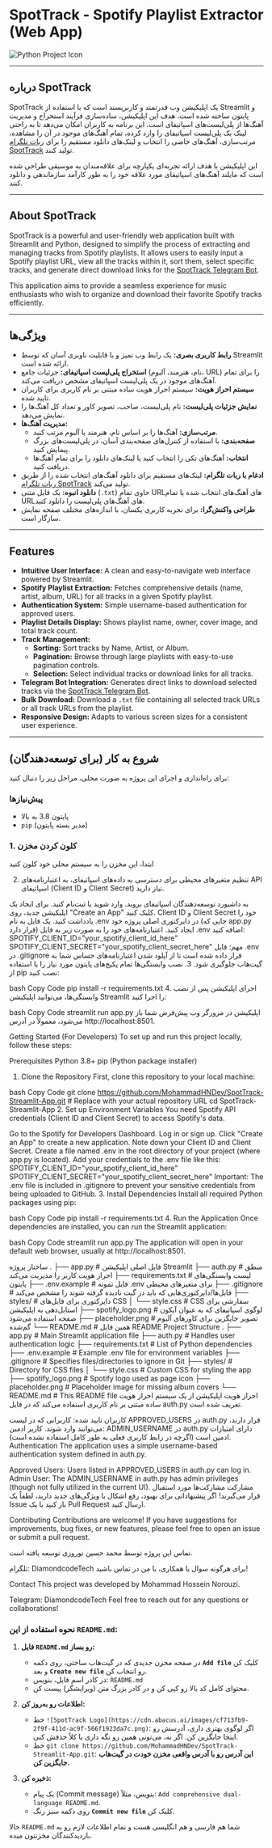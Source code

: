 # SpotTrack - Spotify Playlist Extractor (Web App)

![Python Project Icon](https://raw.githubusercontent.com/devicons/devicon/master/icons/python/python-original.svg)


---

## درباره SpotTrack

SpotTrack یک اپلیکیشن وب قدرتمند و کاربرپسند است که با استفاده از Streamlit و پایتون ساخته شده است. هدف این اپلیکیشن، ساده‌سازی فرآیند استخراج و مدیریت آهنگ‌ها از پلی‌لیست‌های اسپاتیفای است. این برنامه به کاربران امکان می‌دهد تا به راحتی لینک یک پلی‌لیست اسپاتیفای را وارد کرده، تمام آهنگ‌های موجود در آن را مشاهده، مرتب‌سازی، آهنگ‌های خاصی را انتخاب و لینک‌های دانلود مستقیم را برای [ربات تلگرام SpotTrack](https://t.me/SpotTrack_Bot) تولید کنند.

این اپلیکیشن با هدف ارائه تجربه‌ای یکپارچه برای علاقه‌مندان به موسیقی طراحی شده است که مایلند آهنگ‌های اسپاتیفای مورد علاقه خود را به طور کارآمد سازماندهی و دانلود کنند.

---

## About SpotTrack

SpotTrack is a powerful and user-friendly web application built with Streamlit and Python, designed to simplify the process of extracting and managing tracks from Spotify playlists. It allows users to easily input a Spotify playlist URL, view all the tracks within it, sort them, select specific tracks, and generate direct download links for the [SpotTrack Telegram Bot](https://t.me/SpotTrack_Bot).

This application aims to provide a seamless experience for music enthusiasts who wish to organize and download their favorite Spotify tracks efficiently.

---

## ویژگی‌ها

*   **رابط کاربری بصری:** یک رابط وب تمیز و با قابلیت ناوبری آسان که توسط Streamlit ارائه شده است.
*   **استخراج پلی‌لیست اسپاتیفای:** جزئیات جامع (نام، هنرمند، آلبوم، URL) را برای تمام آهنگ‌های موجود در یک پلی‌لیست اسپاتیفای مشخص دریافت می‌کند.
*   **سیستم احراز هویت:** سیستم احراز هویت ساده مبتنی بر نام کاربری برای کاربران تایید شده.
*   **نمایش جزئیات پلی‌لیست:** نام پلی‌لیست، صاحب، تصویر کاور و تعداد کل آهنگ‌ها را نمایش می‌دهد.
*   **مدیریت آهنگ‌ها:**
    *   **مرتب‌سازی:** آهنگ‌ها را بر اساس نام، هنرمند یا آلبوم مرتب کنید.
    *   **صفحه‌بندی:** با استفاده از کنترل‌های صفحه‌بندی آسان، در پلی‌لیست‌های بزرگ پیمایش کنید.
    *   **انتخاب:** آهنگ‌های تکی را انتخاب کنید یا لینک‌های دانلود را برای تمام آهنگ‌ها دریافت کنید.
*   **ادغام با ربات تلگرام:** لینک‌های مستقیم برای دانلود آهنگ‌های انتخاب شده را از طریق [ربات تلگرام SpotTrack](https://t.me/SpotTrack_Bot) تولید می‌کند.
*   **دانلود انبوه:** یک فایل متنی (`.txt`) حاوی تمام URLهای آهنگ‌های انتخاب شده یا تمام URLهای آهنگ‌های پلی‌لیست را دانلود کنید.
*   **طراحی واکنش‌گرا:** برای تجربه کاربری یکسان، با اندازه‌های مختلف صفحه نمایش سازگار است.

---

## Features

*   **Intuitive User Interface:** A clean and easy-to-navigate web interface powered by Streamlit.
*   **Spotify Playlist Extraction:** Fetches comprehensive details (name, artist, album, URL) for all tracks in a given Spotify playlist.
*   **Authentication System:** Simple username-based authentication for approved users.
*   **Playlist Details Display:** Shows playlist name, owner, cover image, and total track count.
*   **Track Management:**
    *   **Sorting:** Sort tracks by Name, Artist, or Album.
    *   **Pagination:** Browse through large playlists with easy-to-use pagination controls.
    *   **Selection:** Select individual tracks or download links for all tracks.
*   **Telegram Bot Integration:** Generates direct links to download selected tracks via the [SpotTrack Telegram Bot](https://t.me/SpotTrack_Bot).
*   **Bulk Download:** Download a `.txt` file containing all selected track URLs or all track URLs from the playlist.
*   **Responsive Design:** Adapts to various screen sizes for a consistent user experience.

---

## شروع به کار (برای توسعه‌دهندگان)

برای راه‌اندازی و اجرای این پروژه به صورت محلی، مراحل زیر را دنبال کنید:

### پیش‌نیازها

*   پایتون 3.8 به بالا
*   `pip` (مدیر بسته پایتون)

### 1. کلون کردن مخزن

ابتدا، این مخزن را به سیستم محلی خود کلون کنید

2. تنظیم متغیرهای محیطی
برای دسترسی به داده‌های اسپاتیفای، به اعتبارنامه‌های API اسپاتیفای (Client ID و Client Secret) نیاز دارید.

به داشبورد توسعه‌دهندگان اسپاتیفای بروید.
وارد شوید یا ثبت‌نام کنید.
برای ایجاد یک اپلیکیشن جدید، روی "Create an App" کلیک کنید.
Client ID و Client Secret خود را یادداشت کنید.
یک فایل به نام .env در دایرکتوری اصلی پروژه خود (جایی که app.py قرار دارد) ایجاد کنید.
اعتبارنامه‌های خود را به صورت زیر به فایل .env اضافه کنید:
SPOTIFY_CLIENT_ID="your_spotify_client_id_here"
SPOTIFY_CLIENT_SECRET="your_spotify_client_secret_here"
مهم: فایل .env در .gitignore قرار داده شده است تا از آپلود شدن اعتبارنامه‌های حساس شما به گیت‌هاب جلوگیری شود.
3. نصب وابستگی‌ها
تمام پکیج‌های پایتون مورد نیاز را با استفاده از pip نصب کنید:

bash
Copy Code
pip install -r requirements.txt
4. اجرای اپلیکیشن
پس از نصب وابستگی‌ها، می‌توانید اپلیکیشن Streamlit را اجرا کنید:

bash
Copy Code
streamlit run app.py
اپلیکیشن در مرورگر وب پیش‌فرض شما باز می‌شود، معمولاً در آدرس http://localhost:8501.

Getting Started (For Developers)
To set up and run this project locally, follow these steps:

Prerequisites
Python 3.8+
pip (Python package installer)
1. Clone the Repository
First, clone this repository to your local machine:

bash
Copy Code
git clone https://github.com/MohammadHNDev/SpotTrack-Streamlit-App.git # Replace with your actual repository URL
cd SpotTrack-Streamlit-App
2. Set up Environment Variables
You need Spotify API credentials (Client ID and Client Secret) to access Spotify's data.

Go to the Spotify for Developers Dashboard.
Log in or sign up.
Click "Create an App" to create a new application.
Note down your Client ID and Client Secret.
Create a file named .env in the root directory of your project (where app.py is located).
Add your credentials to the .env file like this:
SPOTIFY_CLIENT_ID="your_spotify_client_id_here"
SPOTIFY_CLIENT_SECRET="your_spotify_client_secret_here"
Important: The .env file is included in .gitignore to prevent your sensitive credentials from being uploaded to GitHub.
3. Install Dependencies
Install all required Python packages using pip:

bash
Copy Code
pip install -r requirements.txt
4. Run the Application
Once dependencies are installed, you can run the Streamlit application:

bash
Copy Code
streamlit run app.py
The application will open in your default web browser, usually at http://localhost:8501.

ساختار پروژه
.
├── app.py                  # فایل اصلی اپلیکیشن Streamlit
├── auth.py                 # منطق احراز هویت کاربر را مدیریت می‌کند
├── requirements.txt        # لیست وابستگی‌های پایتون
├── .env.example            # فایل نمونه .env برای متغیرهای محیطی
├── .gitignore              # فایل‌ها/دایرکتوری‌هایی که باید در گیت نادیده گرفته شوند را مشخص می‌کند
├── styles/                 # دایرکتوری برای فایل‌های CSS
│   └── style.css           # CSS سفارشی برای استایل‌دهی به اپلیکیشن
├── spotify_logo.png        # لوگوی اسپاتیفای که به عنوان آیکون صفحه استفاده می‌شود
├── placeholder.png         # تصویر جایگزین برای کاورهای آلبوم گم‌شده
└── README.md               # همین فایل README
Project Structure
.
├── app.py                  # Main Streamlit application file
├── auth.py                 # Handles user authentication logic
├── requirements.txt        # List of Python dependencies
├── .env.example            # Example .env file for environment variables
├── .gitignore              # Specifies files/directories to ignore in Git
├── styles/                 # Directory for CSS files
│   └── style.css           # Custom CSS for styling the app
├── spotify_logo.png        # Spotify logo used as page icon
├── placeholder.png         # Placeholder image for missing album covers
└── README.md               # This README file
احراز هویت
اپلیکیشن از یک سیستم احراز هویت ساده مبتنی بر نام کاربری استفاده می‌کند که در فایل auth.py تعریف شده است.

کاربران تایید شده: کاربرانی که در لیست APPROVED_USERS در auth.py قرار دارند، می‌توانند وارد شوند.
کاربر ادمین: ADMIN_USERNAME در auth.py دارای امتیازات ادمین است (اگرچه در رابط کاربری فعلی به طور کامل استفاده نشده است).
Authentication
The application uses a simple username-based authentication system defined in auth.py.

Approved Users: Users listed in APPROVED_USERS in auth.py can log in.
Admin User: The ADMIN_USERNAME in auth.py has admin privileges (though not fully utilized in the current UI).
مشارکت
مشارکت‌ها مورد استقبال قرار می‌گیرند! اگر پیشنهاداتی برای بهبود، رفع اشکال یا ویژگی‌های جدید دارید، لطفاً یک Issue باز کنید یا یک Pull Request ارسال کنید.

Contributing
Contributions are welcome! If you have suggestions for improvements, bug fixes, or new features, please feel free to open an issue or submit a pull request.

تماس
این پروژه توسط محمد حسین نوروزی توسعه یافته است.

تلگرام: DiamondcodeTech
برای هرگونه سوال یا همکاری، با من در تماس باشید!

Contact
This project was developed by Mohammad Hossein Norouzi.

Telegram: DiamondcodeTech
Feel free to reach out for any questions or collaborations!


### نحوه استفاده از این `README.md`:

1.  **فایل `README.md` رو بساز:**
    *   در صفحه مخزن جدیدی که در گیت‌هاب ساختی، روی دکمه **`Add file`** کلیک کن و بعد **`Create new file`** رو انتخاب کن.
    *   در کادر اسم فایل، بنویس: `README.md`
    *   محتوای کامل کد بالا رو کپی کن و در کادر بزرگ متن (ویرایشگر) پیست کن.

2.  **اطلاعات رو به‌روز کن:**
    *   خط `![SpotTrack Logo](https://cdn.abacus.ai/images/cf713fb9-2f9f-411d-ac9f-566f1923da7c.png)`: اگر لوگوی بهتری داری، آدرسش رو اینجا جایگزین کن. اگر نه، می‌تونی همین رو نگه داری یا کلاً حذفش کنی.
    *   خط `git clone https://github.com/MohammadHNDev/SpotTrack-Streamlit-App.git`: **این آدرس رو با آدرس واقعی مخزن خودت در گیت‌هاب جایگزین کن.**

3.  **ذخیره کن:**
    *   یک پیام (Commit message) بنویس، مثلاً: `Add comprehensive dual-language README.md`.
    *   روی دکمه سبز رنگ **`Commit new file`** کلیک کن.

حالا `README.md` شما هم فارسی و هم انگلیسی هست و تمام اطلاعات لازم رو به بازدیدکنندگان مخزنتون میده.
